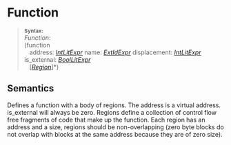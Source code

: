 # Function

> **<sup>Syntax:<sup>**\
>_Function_: \
> (function \
>   &nbsp;&nbsp;  address:  [_IntLitExpr_](../expressions.md#IntLitExpr) name: [_ExtIdExpr_](../expressions.md#ExtIdExpr) displacement: [_IntLitExpr_](../expressions.md#IntLitExpr) is_external: [_BoolLitExpr_](../expressions.md#BoolLitExpr)  \
>  &nbsp;&nbsp; [[_Region_](./region.md)]*)

## Semantics

Defines a function with a body of regions. The address is a virtual address. is_external will always be zero. Regions define a collection of control flow free fragments of code that make up the function. Each region has an address and a size, regions should be non-overlapping (zero byte blocks do not overlap with blocks at the same address because they are of zero size).
